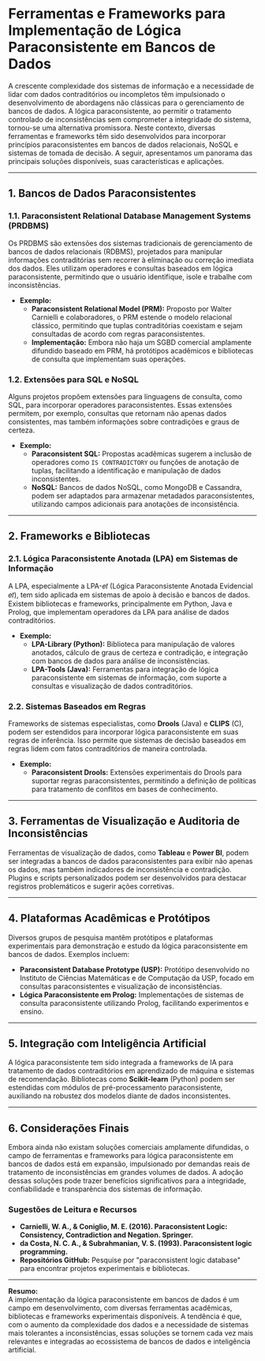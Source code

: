 # Ferramentas e Frameworks para Implementação de Lógica Paraconsistente em Bancos de Dados

A crescente complexidade dos sistemas de informação e a necessidade de lidar com dados contraditórios ou incompletos têm impulsionado o desenvolvimento de abordagens não clássicas para o gerenciamento de bancos de dados. A lógica paraconsistente, ao permitir o tratamento controlado de inconsistências sem comprometer a integridade do sistema, tornou-se uma alternativa promissora. Neste contexto, diversas ferramentas e frameworks têm sido desenvolvidos para incorporar princípios paraconsistentes em bancos de dados relacionais, NoSQL e sistemas de tomada de decisão. A seguir, apresentamos um panorama das principais soluções disponíveis, suas características e aplicações.

---

## 1. Bancos de Dados Paraconsistentes

### 1.1. **Paraconsistent Relational Database Management Systems (PRDBMS)**

Os PRDBMS são extensões dos sistemas tradicionais de gerenciamento de bancos de dados relacionais (RDBMS), projetados para manipular informações contraditórias sem recorrer à eliminação ou correção imediata dos dados. Eles utilizam operadores e consultas baseados em lógica paraconsistente, permitindo que o usuário identifique, isole e trabalhe com inconsistências.

- **Exemplo:**  
  - **Paraconsistent Relational Model (PRM):** Proposto por Walter Carnielli e colaboradores, o PRM estende o modelo relacional clássico, permitindo que tuplas contraditórias coexistam e sejam consultadas de acordo com regras paraconsistentes.
  - **Implementação:** Embora não haja um SGBD comercial amplamente difundido baseado em PRM, há protótipos acadêmicos e bibliotecas de consulta que implementam suas operações.

### 1.2. **Extensões para SQL e NoSQL**

Alguns projetos propõem extensões para linguagens de consulta, como SQL, para incorporar operadores paraconsistentes. Essas extensões permitem, por exemplo, consultas que retornam não apenas dados consistentes, mas também informações sobre contradições e graus de certeza.

- **Exemplo:**  
  - **Paraconsistent SQL:** Propostas acadêmicas sugerem a inclusão de operadores como `IS CONTRADICTORY` ou funções de anotação de tuplas, facilitando a identificação e manipulação de dados inconsistentes.
  - **NoSQL:** Bancos de dados NoSQL, como MongoDB e Cassandra, podem ser adaptados para armazenar metadados paraconsistentes, utilizando campos adicionais para anotações de inconsistência.

---

## 2. Frameworks e Bibliotecas

### 2.1. **Lógica Paraconsistente Anotada (LPA) em Sistemas de Informação**

A LPA, especialmente a LPA-𝑒𝑡 (Lógica Paraconsistente Anotada Evidencial 𝑒𝑡), tem sido aplicada em sistemas de apoio à decisão e bancos de dados. Existem bibliotecas e frameworks, principalmente em Python, Java e Prolog, que implementam operadores da LPA para análise de dados contraditórios.

- **Exemplo:**  
  - **LPA-Library (Python):** Biblioteca para manipulação de valores anotados, cálculo de graus de certeza e contradição, e integração com bancos de dados para análise de inconsistências.
  - **LPA-Tools (Java):** Ferramentas para integração de lógica paraconsistente em sistemas de informação, com suporte a consultas e visualização de dados contraditórios.

### 2.2. **Sistemas Baseados em Regras**

Frameworks de sistemas especialistas, como **Drools** (Java) e **CLIPS** (C), podem ser estendidos para incorporar lógica paraconsistente em suas regras de inferência. Isso permite que sistemas de decisão baseados em regras lidem com fatos contraditórios de maneira controlada.

- **Exemplo:**  
  - **Paraconsistent Drools:** Extensões experimentais do Drools para suportar regras paraconsistentes, permitindo a definição de políticas para tratamento de conflitos em bases de conhecimento.

---

## 3. Ferramentas de Visualização e Auditoria de Inconsistências

Ferramentas de visualização de dados, como **Tableau** e **Power BI**, podem ser integradas a bancos de dados paraconsistentes para exibir não apenas os dados, mas também indicadores de inconsistência e contradição. Plugins e scripts personalizados podem ser desenvolvidos para destacar registros problemáticos e sugerir ações corretivas.

---

## 4. Plataformas Acadêmicas e Protótipos

Diversos grupos de pesquisa mantêm protótipos e plataformas experimentais para demonstração e estudo da lógica paraconsistente em bancos de dados. Exemplos incluem:

- **Paraconsistent Database Prototype (USP):** Protótipo desenvolvido no Instituto de Ciências Matemáticas e de Computação da USP, focado em consultas paraconsistentes e visualização de inconsistências.
- **Lógica Paraconsistente em Prolog:** Implementações de sistemas de consulta paraconsistente utilizando Prolog, facilitando experimentos e ensino.

---

## 5. Integração com Inteligência Artificial

A lógica paraconsistente tem sido integrada a frameworks de IA para tratamento de dados contraditórios em aprendizado de máquina e sistemas de recomendação. Bibliotecas como **Scikit-learn** (Python) podem ser estendidas com módulos de pré-processamento paraconsistente, auxiliando na robustez dos modelos diante de dados inconsistentes.

---

## 6. Considerações Finais

Embora ainda não existam soluções comerciais amplamente difundidas, o campo de ferramentas e frameworks para lógica paraconsistente em bancos de dados está em expansão, impulsionado por demandas reais de tratamento de inconsistências em grandes volumes de dados. A adoção dessas soluções pode trazer benefícios significativos para a integridade, confiabilidade e transparência dos sistemas de informação.

### **Sugestões de Leitura e Recursos**

- **Carnielli, W. A., & Coniglio, M. E. (2016). Paraconsistent Logic: Consistency, Contradiction and Negation. Springer.**
- **da Costa, N. C. A., & Subrahmanian, V. S. (1993). Paraconsistent logic programming.**
- **Repositórios GitHub:** Pesquise por "paraconsistent logic database" para encontrar projetos experimentais e bibliotecas.

---

**Resumo:**  
A implementação da lógica paraconsistente em bancos de dados é um campo em desenvolvimento, com diversas ferramentas acadêmicas, bibliotecas e frameworks experimentais disponíveis. A tendência é que, com o aumento da complexidade dos dados e a necessidade de sistemas mais tolerantes a inconsistências, essas soluções se tornem cada vez mais relevantes e integradas ao ecossistema de bancos de dados e inteligência artificial.